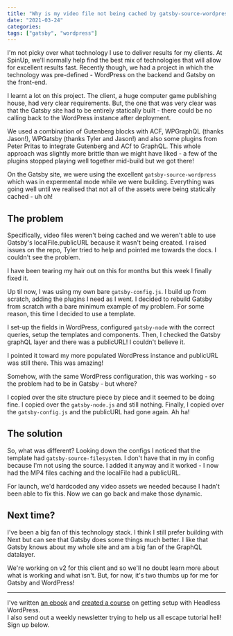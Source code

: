 ```yaml
---
title: "Why is my video file not being cached by gatsby-source-wordpress?"
date: "2021-03-24"
categories: 
tags: ["gatsby", "wordpress"]
---
```


I'm not picky over what technology I use to deliver results for my clients. At SpinUp, we'll normally help find the best mix of technologies that will allow for excellent results fast. Recently though, we had a project in which the technology was pre-defined - WordPress on the backend and Gatsby on the front-end.

I learnt a lot on this project. The client, a huge computer game publishing house, had very clear requirements. But, the one that was very clear was that the Gatsby site had to be entirely statically built - there could be no calling back to the WordPress instance after deployment.

We used a combination of Gutenberg blocks with ACF, WPGraphQL (thanks Jason!), WPGatsby (thanks Tyler and Jason!) and also some plugins from Peter Pritas to integrate Gutenberg and ACf to GraphQL. This whole approach was slightly more brittle than we might have liked - a few of the plugins stopped playing well together mid-build but we got there!

On the Gatsby site, we were using the excellent `gatsby-source-wordpress` which was in expermental mode while we were building. Everything was going well until we realised that not all of the assets were being statically cached - uh oh!

## The problem

Specifically, video files weren't being cached and we weren't able to use Gatsby's localFile.publicURL because it wasn't being created. I raised issues on the repo, Tyler tried to help and pointed me towards the docs. I couldn't see the problem.

I have been tearing my hair out on this for months but this week I finally fixed it.

Up til now, I was using my own bare `gatsby-config.js`. I build up from scratch, adding the plugins I need as I went. I decided to rebuild Gatsby from scratch with a bare minimum example of my problem. For some reason, this time I decided to use a template.

I set-up the fields in WordPress, configured `gatsby-node` with the correct queries, setup the templates and components. Then, I checked the Gatsby graphQL layer and there was a publicURL! I couldn't believe it.

I pointed it toward my more populated WordPress instance and publicURL was still there. This was amazing!

Somehow, with the same WordPress configuration, this was working - so the problem had to be in Gatsby - but where?

I copied over the site structure piece by piece and it seemed to be doing fine. I copied over the `gatsby-node.js` and still nothing. Finally, I copied over the `gatsby-config.js` and the publicURL had gone again. Ah ha!

## The solution

So, what was different? Looking down the configs I noticed that the template had `gatsby-source-filesystem`. I don't have that in my in config because I'm not using the source. I added it anyway and it worked - I now had the MP4 files caching and the localFile had a publicURL.

For launch, we'd hardcoded any video assets we needed because I hadn't been able to fix this. Now we can go back and make those dynamic.

## Next time?

I've been a big fan of this technology stack. I think I still prefer building with Next but can see that Gatsby does some things much better. I like that Gatsby knows about my whole site and am a big fan of the GraphQL datalayer.

We're working on v2 for this client and so we'll no doubt learn more about what is working and what isn't. But, for now, it's two thumbs up for me for Gatsby and WordPress!

* * *

I've written [an ebook](https://learnetto.com/users/dolearning/courses/headless-wordpress) and [created a course](https://egghead.io/playlists/headless-wordpress-4a14) on getting setup with Headless WordPress.  
I also send out a weekly newsletter trying to help us all escape tutorial hell! Sign up below.
